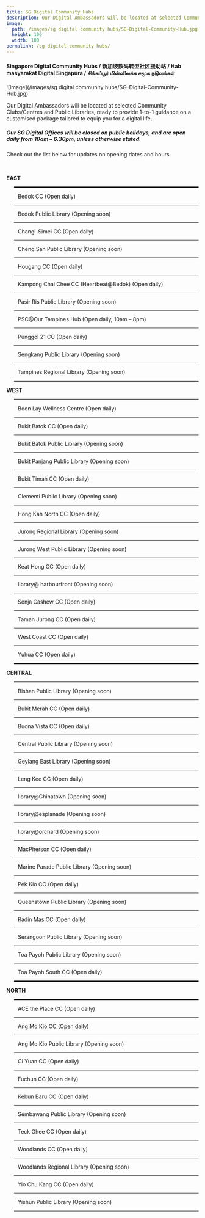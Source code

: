 ```yaml
---
title: SG Digital Community Hubs
description: Our Digital Ambassadors will be located at selected Community Clubs/Centres and Public Libraries, ready to provide 1-to-1 guidance on a customised package tailored to equip you for a digital life.
image:
  path: /images/sg digital community hubs/SG-Digital-Community-Hub.jpg
  height: 100
  width: 100
permalink: /sg-digital-community-hubs/
---
```


#### Singapore Digital Community Hubs / 新加坡数码转型社区援助站 / Hab masyarakat Digital Singapura / சிங்கப்பூர் மின்னிலக்க சமூக நடுவங்கள்

![image](/images/sg digital community hubs/SG-Digital-Community-Hub.jpg)

Our Digital Ambassadors will be located at selected Community Clubs/Centres and Public Libraries, ready to provide 1-to-1 guidance on a customised package tailored to equip you for a digital life.
<br>
##### Our SG Digital Offices will be **closed on public holidays, and are open daily from 10am – 6.30pm**, unless otherwise stated. 
Check out the list below for updates on opening dates and hours.

<br>
<div>
   <div class="row">
    <div class="col-sm-6">
    <p><strong>EAST</strong></p>
    <div style="padding-left: 20px;">
    <hr style="border: 1px solid;" />
    <p style="margin-left: 10px;">Bedok CC (Open daily)</p>
    <hr />
    <p style="margin-left: 10px;">Bedok Public Library (Opening soon)</p>
    <hr />
    <p style="margin-left: 10px;">Changi-Simei CC (Open daily)</p>
    <hr />
    <p style="margin-left: 10px;">Cheng San Public Library (Opening soon)</p>
    <hr />
    <p style="margin-left: 10px;">Hougang CC (Open daily)</p>
    <hr />
    <p style="margin-left: 10px;">Kampong Chai Chee CC (Heartbeat@Bedok) (Open daily)</p>
    <hr />
    <p style="margin-left: 10px;">Pasir Ris Public Library (Opening soon)</p>
    <hr />
    <p style="margin-left: 10px;">PSC@Our Tampines Hub (Open daily, 10am &ndash; 8pm)</p>
    <hr />
    <p style="margin-left: 10px;">Punggol 21 CC (Open daily)</p>
    <hr />
    <p style="margin-left: 10px;">Sengkang Public Library (Opening soon)</p>
    <hr />
    <p style="margin-left: 10px;">Tampines Regional Library (Opening soon)</p>
    <hr style="border: 1px solid;" />
    </div>
    <p><strong>WEST</strong></p>
    <div style="padding-left: 20px;">
    <hr style="border: 1px solid;" />
    <p style="margin-left: 10px;">Boon Lay Wellness Centre (Open daily)</p>
    <hr />
    <p style="margin-left: 10px;">Bukit Batok CC (Open daily)</p>
    <hr />
    <p style="margin-left: 10px;">Bukit Batok Public Library (Opening soon)</p>
    <hr />
    <p style="margin-left: 10px;">Bukit Panjang Public Library (Opening soon)</p>
    <hr />
    <p style="margin-left: 10px;">Bukit Timah CC (Open daily)</p>
    <hr />
    <p style="margin-left: 10px;">Clementi Public Library (Opening soon)</p>
    <hr />
    <p style="margin-left: 10px;">Hong Kah North CC (Open daily)</p>
    <hr />
    <p style="margin-left: 10px;">Jurong Regional Library (Opening soon)</p>
    <hr />
    <p style="margin-left: 10px;">Jurong West Public Library (Opening soon)</p>
    <hr />
    <p style="margin-left: 10px;">Keat Hong CC (Open daily)</p>
    <hr />
    <p style="margin-left: 10px;">library@ harbourfront (Opening soon)</p>
    <hr />
    <p style="margin-left: 10px;">Senja Cashew CC (Open daily)</p>
    <hr />
    <p style="margin-left: 10px;">Taman Jurong CC (Open daily)</p>
    <hr />
    <p style="margin-left: 10px;">West Coast CC (Open daily)</p>
    <hr />
    <p style="margin-left: 10px;">Yuhua CC (Open daily)</p>
    <hr style="border: 1px solid;" />
    </div>
    </div>
    <div class="col-sm-6">
    <p><strong>CENTRAL</strong></p>
    <div style="padding-left: 20px;">
    <hr style="border: 1px solid;" />
    <p style="margin-left: 10px;">Bishan Public Library (Opening soon)</p>
    <hr />
    <p style="margin-left: 10px;">Bukit Merah CC (Open daily)</p>
    <hr />
    <p style="margin-left: 10px;">Buona Vista CC (Open daily)</p>
    <hr />
    <p style="margin-left: 10px;">Central Public Library (Opening soon)</p>
    <hr />
    <p style="margin-left: 10px;">Geylang East Library (Opening soon)</p>
    <hr />
    <p style="margin-left: 10px;">Leng Kee CC (Open daily)</p>
    <hr />
    <p style="margin-left: 10px;">library@Chinatown (Opening soon)</p>
    <hr />
    <p style="margin-left: 10px;">library@esplanade (Opening soon)</p>
    <hr />
    <p style="margin-left: 10px;">library@orchard (Opening soon)</p>
    <hr />
    <p style="margin-left: 10px;">MacPherson CC (Open daily)</p>
    <hr />
    <p style="margin-left: 10px;">Marine Parade Public Library (Opening soon)</p>
    <hr />
    <p style="margin-left: 10px;">Pek Kio CC (Open daily)</p>
    <hr />
    <p style="margin-left: 10px;">Queenstown Public Library (Opening soon)</p>
    <hr />
    <p style="margin-left: 10px;">Radin Mas CC (Open daily)</p>
    <hr />
    <p style="margin-left: 10px;">Serangoon Public Library (Opening soon)</p>
    <hr />
    <p style="margin-left: 10px;">Toa Payoh Public Library (Opening soon)</p>
    <hr />
    <p style="margin-left: 10px;">Toa Payoh South CC (Open daily)</p>
    <hr style="border: 1px solid;" />
    </div>
    <p><strong>NORTH</strong></p>
    <div style="padding-left: 20px;">
    <hr style="border: 1px solid;" />
    <p style="margin-left: 10px;">ACE the Place CC (Open daily)</p>
    <hr />
    <p style="margin-left: 10px;">Ang Mo Kio CC (Open daily)</p>
    <hr />
    <p style="margin-left: 10px;">Ang Mo Kio Public Library (Opening soon)</p>
    <hr />
    <p style="margin-left: 10px;">Ci Yuan CC (Open daily)</p>
    <hr />
    <p style="margin-left: 10px;">Fuchun CC (Open daily)</p>
    <hr />
    <p style="margin-left: 10px;">Kebun Baru CC (Open daily)</p>
    <hr />
    <p style="margin-left: 10px;">Sembawang Public Library (Opening soon)</p>
    <hr />
    <p style="margin-left: 10px;">Teck Ghee CC (Open daily)</p>
    <hr />
    <p style="margin-left: 10px;">Woodlands CC (Open daily)</p>
    <hr />
    <p style="margin-left: 10px;">Woodlands Regional Library (Opening soon)</p>
    <hr />
    <p style="margin-left: 10px;">Yio Chu Kang CC (Open daily)</p>
    <hr />
    <p style="margin-left: 10px;">Yishun Public Library (Opening soon)</p>
    <hr style="border: 1px solid;" />
    </div>
    </div>
    </div>
